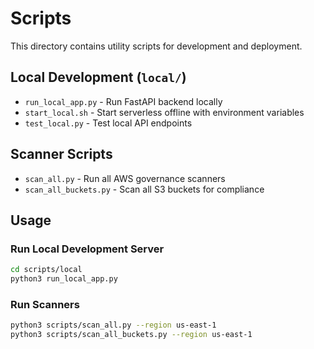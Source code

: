 # Scripts

This directory contains utility scripts for development and deployment.

## Local Development (`local/`)
- `run_local_app.py` - Run FastAPI backend locally
- `start_local.sh` - Start serverless offline with environment variables
- `test_local.py` - Test local API endpoints

## Scanner Scripts
- `scan_all.py` - Run all AWS governance scanners
- `scan_all_buckets.py` - Scan all S3 buckets for compliance

## Usage

### Run Local Development Server
```bash
cd scripts/local
python3 run_local_app.py
```

### Run Scanners
```bash
python3 scripts/scan_all.py --region us-east-1
python3 scripts/scan_all_buckets.py --region us-east-1
```
